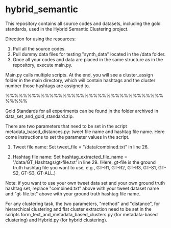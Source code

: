 # hybrid_semantic

This repository contains all source codes and datasets, including the gold standards, used in the Hybrid Semantic Clustering project. 

Direction for using the resources:
1. Pull all the source codes.
2. Pull dummy data files for testing "synth_data" located in the /data folder. 
3. Once all your codes and data are placed in the same structure as in the repository, execute main.py.

Main.py calls multiple scripts. At the end, you will see a cluster_assign folder in the main directory, which will contain hashtags and the cluster number those hashtags are assigned to. 


%%%%%%%%%%%%%%%%%%%%%%%%%%%%%%%%%%%%%%%%%

Gold Standards for all experiments can be found in the folder archived in data_set_and_gold_standard.zip.

There are two parameters that need to be set in the script metadata_based_distances.py: tweet file name and hashtag file name.  Here come instructions to set the parameter values in the script.  

1. Tweet file name:
Set tweet_file = "/data/combined.txt" in line 26.

2. Hashtag file name:
Set hashtag_extracted_file_name = '/data/GT_Hashtags/gt-file.txt' in line 29. (Here, gt-file is the ground truth hashtag file you want to use, e.g., GT-R1, GT-R2, GT-R3, GT-S1, GT-S2, GT-S3, GT-ALL.)

Note: if you want to use your own tweet data set and your own ground truth hashtag set, replace "combined.txt" above with your tweet dataset name and "gt-file.txt" above with your ground truth hashtag file name.

For any clustering task, the two parameters, "method" and "distance", for hierarchical clustering and flat cluster extraction need to be set in the scripts form_text_and_metadata_based_clusters.py (for metadata-based clustering) and Hybrid.py (for hybrid clustering).

